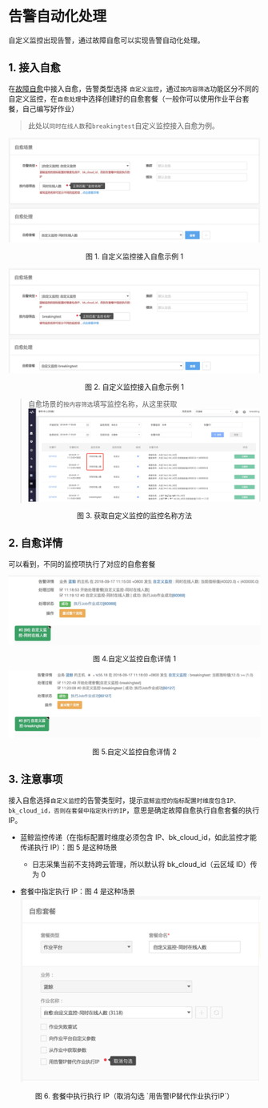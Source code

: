 # 告警自动化处理

自定义监控出现告警，通过故障自愈可以实现告警自动化处理。

## 1. 接入自愈

在[故障自愈](http://docs.bk.tencent.com/product_white_paper/fta/)中接入自愈，告警类型选择 `自定义监控`，通过`按内容筛选`功能区分不同的自定义监控，在`自愈处理`中选择创建好的自愈套餐（一般你可以使用作业平台套餐，自己编写好作业）

> 此处以`同时在线人数`和`breakingtest`自定义监控接入自愈为例。

![](../../media/15371569255649.jpg)
<center>图 1. 自定义监控接入自愈示例 1</center>

![](../../media/15371568683111.jpg)
<center>图 2. 自定义监控接入自愈示例 1</center>

> 自愈场景的`按内容筛选`填写监控名称，从这里获取
![](../../media/15371616525603.jpg)
<center>图 3. 获取自定义监控的监控名称方法</center>

## 2. 自愈详情

可以看到，不同的监控项执行了对应的自愈套餐

![](../../media/15371566583825.jpg)
<center>图 4.自定义监控自愈详情 1</center>

![](../../media/15371566918617.jpg)
<center>图 5.自定义监控自愈详情 2</center>

## 3. 注意事项

接入自愈选择`自定义监控`的告警类型时，提示`蓝鲸监控的指标配置时维度包含IP、bk_cloud_id，否则在套餐中指定执行的IP`，意思是确定故障自愈执行自愈套餐的执行 IP。

- 蓝鲸监控传递（在指标配置时维度必须包含 IP、bk_cloud_id，如此监控才能传递执行 IP）：图 5 是这种场景
    - 日志采集当前不支持跨云管理，所以默认将 bk_cloud_id（云区域 ID）传为 0

- 套餐中指定执行 IP：图 4 是这种场景
![-w721](../../media/15371617303402.jpg)
<center>图 6. 套餐中执行执行 IP（取消勾选 `用告警IP替代作业执行IP`）</center>
